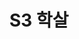 ---
lastmod: 2021-11-12
title: S3 학살
weight: 
type: page
components: 
  - "https://r2.ccwps.org/resize/R1-007.jpg"
description: "Series 3 학살"
---